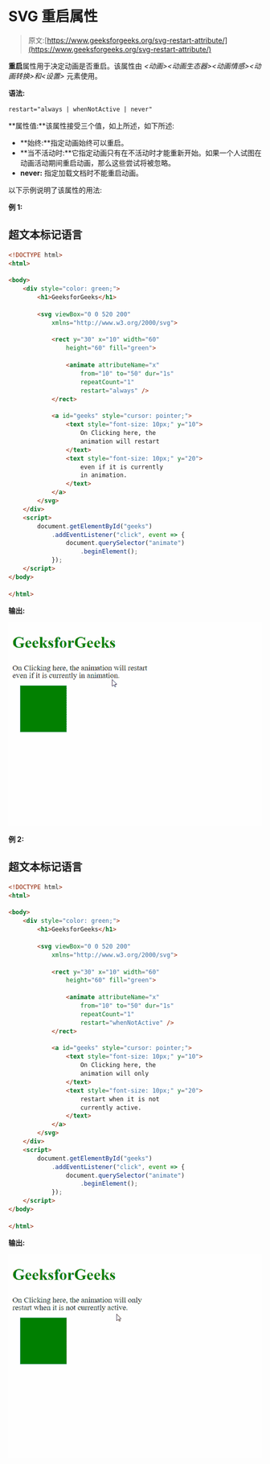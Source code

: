 # SVG 重启属性

> 原文:[https://www.geeksforgeeks.org/svg-restart-attribute/](https://www.geeksforgeeks.org/svg-restart-attribute/)

**重启**属性用于决定动画是否重启。该属性由 *<动画><动画生态器><动画情感><动画转换>和<设置>* 元素使用。

**语法:**

```html
restart="always | whenNotActive | never"

```

**属性值:**该属性接受三个值，如上所述，如下所述:

*   **始终:**指定动画始终可以重启。
*   **当不活动时:**它指定动画只有在不活动时才能重新开始。如果一个人试图在动画活动期间重启动画，那么这些尝试将被忽略。
*   **never:** 指定加载文档时不能重启动画。

以下示例说明了该属性的用法:

**例 1:**

## 超文本标记语言

```html
<!DOCTYPE html>
<html>

<body>
    <div style="color: green;">
        <h1>GeeksforGeeks</h1>

        <svg viewBox="0 0 520 200" 
            xmlns="http://www.w3.org/2000/svg">

            <rect y="30" x="10" width="60" 
                height="60" fill="green">

                <animate attributeName="x" 
                    from="10" to="50" dur="1s" 
                    repeatCount="1" 
                    restart="always" />
            </rect>

            <a id="geeks" style="cursor: pointer;">
                <text style="font-size: 10px;" y="10">
                    On Clicking here, the
                    animation will restart
                </text>
                <text style="font-size: 10px;" y="20">
                    even if it is currently
                    in animation.
                </text>
            </a>
        </svg>
    </div>
    <script>
        document.getElementById("geeks")
            .addEventListener("click", event => {
                document.querySelector("animate")
                    .beginElement();
            });
    </script>
</body>

</html>
```

**输出:**

![](img/74ba7909bd4f7ce7ef6d59eac3d046fb.png)

**例 2:**

## 超文本标记语言

```html
<!DOCTYPE html>
<html>

<body>
    <div style="color: green;">
        <h1>GeeksforGeeks</h1>

        <svg viewBox="0 0 520 200" 
            xmlns="http://www.w3.org/2000/svg">

            <rect y="30" x="10" width="60" 
                height="60" fill="green">

                <animate attributeName="x" 
                    from="10" to="50" dur="1s" 
                    repeatCount="1" 
                    restart="whenNotActive" />
            </rect>

            <a id="geeks" style="cursor: pointer;">
                <text style="font-size: 10px;" y="10">
                    On Clicking here, the
                    animation will only
                </text>
                <text style="font-size: 10px;" y="20">
                    restart when it is not
                    currently active.
                </text>
            </a>
        </svg>
    </div>
    <script>
        document.getElementById("geeks")
            .addEventListener("click", event => {
                document.querySelector("animate")
                    .beginElement();
            });
    </script>
</body>

</html>
```

**输出:**

![](img/70eb295861676ec8428cbbd1fe095513.png)